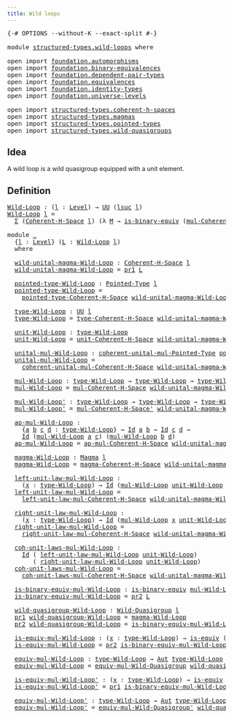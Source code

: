 ```yaml
---
title: Wild loops
---
```


<pre class="Agda"><a id="36" class="Symbol">{-#</a> <a id="40" class="Keyword">OPTIONS</a> <a id="48" class="Pragma">--without-K</a> <a id="60" class="Pragma">--exact-split</a> <a id="74" class="Symbol">#-}</a>

<a id="79" class="Keyword">module</a> <a id="86" href="structured-types.wild-loops.html" class="Module">structured-types.wild-loops</a> <a id="114" class="Keyword">where</a>

<a id="121" class="Keyword">open</a> <a id="126" class="Keyword">import</a> <a id="133" href="foundation.automorphisms.html" class="Module">foundation.automorphisms</a>
<a id="158" class="Keyword">open</a> <a id="163" class="Keyword">import</a> <a id="170" href="foundation.binary-equivalences.html" class="Module">foundation.binary-equivalences</a>
<a id="201" class="Keyword">open</a> <a id="206" class="Keyword">import</a> <a id="213" href="foundation.dependent-pair-types.html" class="Module">foundation.dependent-pair-types</a>
<a id="245" class="Keyword">open</a> <a id="250" class="Keyword">import</a> <a id="257" href="foundation.equivalences.html" class="Module">foundation.equivalences</a>
<a id="281" class="Keyword">open</a> <a id="286" class="Keyword">import</a> <a id="293" href="foundation.identity-types.html" class="Module">foundation.identity-types</a>
<a id="319" class="Keyword">open</a> <a id="324" class="Keyword">import</a> <a id="331" href="foundation.universe-levels.html" class="Module">foundation.universe-levels</a>

<a id="359" class="Keyword">open</a> <a id="364" class="Keyword">import</a> <a id="371" href="structured-types.coherent-h-spaces.html" class="Module">structured-types.coherent-h-spaces</a>
<a id="406" class="Keyword">open</a> <a id="411" class="Keyword">import</a> <a id="418" href="structured-types.magmas.html" class="Module">structured-types.magmas</a>
<a id="442" class="Keyword">open</a> <a id="447" class="Keyword">import</a> <a id="454" href="structured-types.pointed-types.html" class="Module">structured-types.pointed-types</a>
<a id="485" class="Keyword">open</a> <a id="490" class="Keyword">import</a> <a id="497" href="structured-types.wild-quasigroups.html" class="Module">structured-types.wild-quasigroups</a>
</pre>
## Idea

A wild loop is a wild quasigroup equipped with a unit element.

## Definition

<pre class="Agda"><a id="Wild-Loop"></a><a id="632" href="structured-types.wild-loops.html#632" class="Function">Wild-Loop</a> <a id="642" class="Symbol">:</a> <a id="644" class="Symbol">(</a><a id="645" href="structured-types.wild-loops.html#645" class="Bound">l</a> <a id="647" class="Symbol">:</a> <a id="649" href="Agda.Primitive.html#597" class="Postulate">Level</a><a id="654" class="Symbol">)</a> <a id="656" class="Symbol">→</a> <a id="658" href="foundation-core.universe-levels.html#235" class="Primitive">UU</a> <a id="661" class="Symbol">(</a><a id="662" href="Agda.Primitive.html#780" class="Primitive">lsuc</a> <a id="667" href="structured-types.wild-loops.html#645" class="Bound">l</a><a id="668" class="Symbol">)</a>
<a id="670" href="structured-types.wild-loops.html#632" class="Function">Wild-Loop</a> <a id="680" href="structured-types.wild-loops.html#680" class="Bound">l</a> <a id="682" class="Symbol">=</a>
  <a id="686" href="foundation-core.dependent-pair-types.html#515" class="Record">Σ</a> <a id="688" class="Symbol">(</a><a id="689" href="structured-types.coherent-h-spaces.html#1791" class="Function">Coherent-H-Space</a> <a id="706" href="structured-types.wild-loops.html#680" class="Bound">l</a><a id="707" class="Symbol">)</a> <a id="709" class="Symbol">(λ</a> <a id="712" href="structured-types.wild-loops.html#712" class="Bound">M</a> <a id="714" class="Symbol">→</a> <a id="716" href="foundation.binary-equivalences.html#961" class="Function">is-binary-equiv</a> <a id="732" class="Symbol">(</a><a id="733" href="structured-types.coherent-h-spaces.html#2447" class="Function">mul-Coherent-H-Space</a> <a id="754" href="structured-types.wild-loops.html#712" class="Bound">M</a><a id="755" class="Symbol">))</a>

<a id="759" class="Keyword">module</a> <a id="766" href="structured-types.wild-loops.html#766" class="Module">_</a>
  <a id="770" class="Symbol">{</a><a id="771" href="structured-types.wild-loops.html#771" class="Bound">l</a> <a id="773" class="Symbol">:</a> <a id="775" href="Agda.Primitive.html#597" class="Postulate">Level</a><a id="780" class="Symbol">}</a> <a id="782" class="Symbol">(</a><a id="783" href="structured-types.wild-loops.html#783" class="Bound">L</a> <a id="785" class="Symbol">:</a> <a id="787" href="structured-types.wild-loops.html#632" class="Function">Wild-Loop</a> <a id="797" href="structured-types.wild-loops.html#771" class="Bound">l</a><a id="798" class="Symbol">)</a>
  <a id="802" class="Keyword">where</a>

  <a id="811" href="structured-types.wild-loops.html#811" class="Function">wild-unital-magma-Wild-Loop</a> <a id="839" class="Symbol">:</a> <a id="841" href="structured-types.coherent-h-spaces.html#1791" class="Function">Coherent-H-Space</a> <a id="858" href="structured-types.wild-loops.html#771" class="Bound">l</a>
  <a id="862" href="structured-types.wild-loops.html#811" class="Function">wild-unital-magma-Wild-Loop</a> <a id="890" class="Symbol">=</a> <a id="892" href="foundation-core.dependent-pair-types.html#605" class="Field">pr1</a> <a id="896" href="structured-types.wild-loops.html#783" class="Bound">L</a>

  <a id="901" href="structured-types.wild-loops.html#901" class="Function">pointed-type-Wild-Loop</a> <a id="924" class="Symbol">:</a> <a id="926" href="structured-types.pointed-types.html#383" class="Function">Pointed-Type</a> <a id="939" href="structured-types.wild-loops.html#771" class="Bound">l</a>
  <a id="943" href="structured-types.wild-loops.html#901" class="Function">pointed-type-Wild-Loop</a> <a id="966" class="Symbol">=</a>
    <a id="972" href="structured-types.coherent-h-spaces.html#1972" class="Function">pointed-type-Coherent-H-Space</a> <a id="1002" href="structured-types.wild-loops.html#811" class="Function">wild-unital-magma-Wild-Loop</a>

  <a id="1033" href="structured-types.wild-loops.html#1033" class="Function">type-Wild-Loop</a> <a id="1048" class="Symbol">:</a> <a id="1050" href="foundation-core.universe-levels.html#235" class="Primitive">UU</a> <a id="1053" href="structured-types.wild-loops.html#771" class="Bound">l</a>
  <a id="1057" href="structured-types.wild-loops.html#1033" class="Function">type-Wild-Loop</a> <a id="1072" class="Symbol">=</a> <a id="1074" href="structured-types.coherent-h-spaces.html#2064" class="Function">type-Coherent-H-Space</a> <a id="1096" href="structured-types.wild-loops.html#811" class="Function">wild-unital-magma-Wild-Loop</a>

  <a id="1127" href="structured-types.wild-loops.html#1127" class="Function">unit-Wild-Loop</a> <a id="1142" class="Symbol">:</a> <a id="1144" href="structured-types.wild-loops.html#1033" class="Function">type-Wild-Loop</a>
  <a id="1161" href="structured-types.wild-loops.html#1127" class="Function">unit-Wild-Loop</a> <a id="1176" class="Symbol">=</a> <a id="1178" href="structured-types.coherent-h-spaces.html#2170" class="Function">unit-Coherent-H-Space</a> <a id="1200" href="structured-types.wild-loops.html#811" class="Function">wild-unital-magma-Wild-Loop</a>

  <a id="1231" href="structured-types.wild-loops.html#1231" class="Function">unital-mul-Wild-Loop</a> <a id="1252" class="Symbol">:</a> <a id="1254" href="structured-types.coherent-h-spaces.html#1529" class="Function">coherent-unital-mul-Pointed-Type</a> <a id="1287" href="structured-types.wild-loops.html#901" class="Function">pointed-type-Wild-Loop</a>
  <a id="1312" href="structured-types.wild-loops.html#1231" class="Function">unital-mul-Wild-Loop</a> <a id="1333" class="Symbol">=</a>
    <a id="1339" href="structured-types.coherent-h-spaces.html#2291" class="Function">coherent-unital-mul-Coherent-H-Space</a> <a id="1376" href="structured-types.wild-loops.html#811" class="Function">wild-unital-magma-Wild-Loop</a>

  <a id="1407" href="structured-types.wild-loops.html#1407" class="Function">mul-Wild-Loop</a> <a id="1421" class="Symbol">:</a> <a id="1423" href="structured-types.wild-loops.html#1033" class="Function">type-Wild-Loop</a> <a id="1438" class="Symbol">→</a> <a id="1440" href="structured-types.wild-loops.html#1033" class="Function">type-Wild-Loop</a> <a id="1455" class="Symbol">→</a> <a id="1457" href="structured-types.wild-loops.html#1033" class="Function">type-Wild-Loop</a>
  <a id="1474" href="structured-types.wild-loops.html#1407" class="Function">mul-Wild-Loop</a> <a id="1488" class="Symbol">=</a> <a id="1490" href="structured-types.coherent-h-spaces.html#2447" class="Function">mul-Coherent-H-Space</a> <a id="1511" href="structured-types.wild-loops.html#811" class="Function">wild-unital-magma-Wild-Loop</a>

  <a id="1542" href="structured-types.wild-loops.html#1542" class="Function">mul-Wild-Loop&#39;</a> <a id="1557" class="Symbol">:</a> <a id="1559" href="structured-types.wild-loops.html#1033" class="Function">type-Wild-Loop</a> <a id="1574" class="Symbol">→</a> <a id="1576" href="structured-types.wild-loops.html#1033" class="Function">type-Wild-Loop</a> <a id="1591" class="Symbol">→</a> <a id="1593" href="structured-types.wild-loops.html#1033" class="Function">type-Wild-Loop</a>
  <a id="1610" href="structured-types.wild-loops.html#1542" class="Function">mul-Wild-Loop&#39;</a> <a id="1625" class="Symbol">=</a> <a id="1627" href="structured-types.coherent-h-spaces.html#2613" class="Function">mul-Coherent-H-Space&#39;</a> <a id="1649" href="structured-types.wild-loops.html#811" class="Function">wild-unital-magma-Wild-Loop</a>

  <a id="1680" href="structured-types.wild-loops.html#1680" class="Function">ap-mul-Wild-Loop</a> <a id="1697" class="Symbol">:</a>
    <a id="1703" class="Symbol">{</a><a id="1704" href="structured-types.wild-loops.html#1704" class="Bound">a</a> <a id="1706" href="structured-types.wild-loops.html#1706" class="Bound">b</a> <a id="1708" href="structured-types.wild-loops.html#1708" class="Bound">c</a> <a id="1710" href="structured-types.wild-loops.html#1710" class="Bound">d</a> <a id="1712" class="Symbol">:</a> <a id="1714" href="structured-types.wild-loops.html#1033" class="Function">type-Wild-Loop</a><a id="1728" class="Symbol">}</a> <a id="1730" class="Symbol">→</a> <a id="1732" href="foundation-core.identity-types.html#1767" class="Datatype">Id</a> <a id="1735" href="structured-types.wild-loops.html#1704" class="Bound">a</a> <a id="1737" href="structured-types.wild-loops.html#1706" class="Bound">b</a> <a id="1739" class="Symbol">→</a> <a id="1741" href="foundation-core.identity-types.html#1767" class="Datatype">Id</a> <a id="1744" href="structured-types.wild-loops.html#1708" class="Bound">c</a> <a id="1746" href="structured-types.wild-loops.html#1710" class="Bound">d</a> <a id="1748" class="Symbol">→</a>
    <a id="1754" href="foundation-core.identity-types.html#1767" class="Datatype">Id</a> <a id="1757" class="Symbol">(</a><a id="1758" href="structured-types.wild-loops.html#1407" class="Function">mul-Wild-Loop</a> <a id="1772" href="structured-types.wild-loops.html#1704" class="Bound">a</a> <a id="1774" href="structured-types.wild-loops.html#1708" class="Bound">c</a><a id="1775" class="Symbol">)</a> <a id="1777" class="Symbol">(</a><a id="1778" href="structured-types.wild-loops.html#1407" class="Function">mul-Wild-Loop</a> <a id="1792" href="structured-types.wild-loops.html#1706" class="Bound">b</a> <a id="1794" href="structured-types.wild-loops.html#1710" class="Bound">d</a><a id="1795" class="Symbol">)</a>
  <a id="1799" href="structured-types.wild-loops.html#1680" class="Function">ap-mul-Wild-Loop</a> <a id="1816" class="Symbol">=</a> <a id="1818" href="structured-types.coherent-h-spaces.html#2769" class="Function">ap-mul-Coherent-H-Space</a> <a id="1842" href="structured-types.wild-loops.html#811" class="Function">wild-unital-magma-Wild-Loop</a>

  <a id="1873" href="structured-types.wild-loops.html#1873" class="Function">magma-Wild-Loop</a> <a id="1889" class="Symbol">:</a> <a id="1891" href="structured-types.magmas.html#810" class="Function">Magma</a> <a id="1897" href="structured-types.wild-loops.html#771" class="Bound">l</a>
  <a id="1901" href="structured-types.wild-loops.html#1873" class="Function">magma-Wild-Loop</a> <a id="1917" class="Symbol">=</a> <a id="1919" href="structured-types.coherent-h-spaces.html#2984" class="Function">magma-Coherent-H-Space</a> <a id="1942" href="structured-types.wild-loops.html#811" class="Function">wild-unital-magma-Wild-Loop</a>

  <a id="1973" href="structured-types.wild-loops.html#1973" class="Function">left-unit-law-mul-Wild-Loop</a> <a id="2001" class="Symbol">:</a>
    <a id="2007" class="Symbol">(</a><a id="2008" href="structured-types.wild-loops.html#2008" class="Bound">x</a> <a id="2010" class="Symbol">:</a> <a id="2012" href="structured-types.wild-loops.html#1033" class="Function">type-Wild-Loop</a><a id="2026" class="Symbol">)</a> <a id="2028" class="Symbol">→</a> <a id="2030" href="foundation-core.identity-types.html#1767" class="Datatype">Id</a> <a id="2033" class="Symbol">(</a><a id="2034" href="structured-types.wild-loops.html#1407" class="Function">mul-Wild-Loop</a> <a id="2048" href="structured-types.wild-loops.html#1127" class="Function">unit-Wild-Loop</a> <a id="2063" href="structured-types.wild-loops.html#2008" class="Bound">x</a><a id="2064" class="Symbol">)</a> <a id="2066" href="structured-types.wild-loops.html#2008" class="Bound">x</a>
  <a id="2070" href="structured-types.wild-loops.html#1973" class="Function">left-unit-law-mul-Wild-Loop</a> <a id="2098" class="Symbol">=</a>
    <a id="2104" href="structured-types.coherent-h-spaces.html#3325" class="Function">left-unit-law-mul-Coherent-H-Space</a> <a id="2139" href="structured-types.wild-loops.html#811" class="Function">wild-unital-magma-Wild-Loop</a>

  <a id="2170" href="structured-types.wild-loops.html#2170" class="Function">right-unit-law-mul-Wild-Loop</a> <a id="2199" class="Symbol">:</a>
    <a id="2205" class="Symbol">(</a><a id="2206" href="structured-types.wild-loops.html#2206" class="Bound">x</a> <a id="2208" class="Symbol">:</a> <a id="2210" href="structured-types.wild-loops.html#1033" class="Function">type-Wild-Loop</a><a id="2224" class="Symbol">)</a> <a id="2226" class="Symbol">→</a> <a id="2228" href="foundation-core.identity-types.html#1767" class="Datatype">Id</a> <a id="2231" class="Symbol">(</a><a id="2232" href="structured-types.wild-loops.html#1407" class="Function">mul-Wild-Loop</a> <a id="2246" href="structured-types.wild-loops.html#2206" class="Bound">x</a> <a id="2248" href="structured-types.wild-loops.html#1127" class="Function">unit-Wild-Loop</a><a id="2262" class="Symbol">)</a> <a id="2264" href="structured-types.wild-loops.html#2206" class="Bound">x</a>
  <a id="2268" href="structured-types.wild-loops.html#2170" class="Function">right-unit-law-mul-Wild-Loop</a> <a id="2297" class="Symbol">=</a>
    <a id="2303" href="structured-types.coherent-h-spaces.html#3542" class="Function">right-unit-law-mul-Coherent-H-Space</a> <a id="2339" href="structured-types.wild-loops.html#811" class="Function">wild-unital-magma-Wild-Loop</a>

  <a id="2370" href="structured-types.wild-loops.html#2370" class="Function">coh-unit-laws-mul-Wild-Loop</a> <a id="2398" class="Symbol">:</a>
    <a id="2404" href="foundation-core.identity-types.html#1767" class="Datatype">Id</a> <a id="2407" class="Symbol">(</a> <a id="2409" href="structured-types.wild-loops.html#1973" class="Function">left-unit-law-mul-Wild-Loop</a> <a id="2437" href="structured-types.wild-loops.html#1127" class="Function">unit-Wild-Loop</a><a id="2451" class="Symbol">)</a>
       <a id="2460" class="Symbol">(</a> <a id="2462" href="structured-types.wild-loops.html#2170" class="Function">right-unit-law-mul-Wild-Loop</a> <a id="2491" href="structured-types.wild-loops.html#1127" class="Function">unit-Wild-Loop</a><a id="2505" class="Symbol">)</a>
  <a id="2509" href="structured-types.wild-loops.html#2370" class="Function">coh-unit-laws-mul-Wild-Loop</a> <a id="2537" class="Symbol">=</a>
    <a id="2543" href="structured-types.coherent-h-spaces.html#3767" class="Function">coh-unit-laws-mul-Coherent-H-Space</a> <a id="2578" href="structured-types.wild-loops.html#811" class="Function">wild-unital-magma-Wild-Loop</a>

  <a id="2609" href="structured-types.wild-loops.html#2609" class="Function">is-binary-equiv-mul-Wild-Loop</a> <a id="2639" class="Symbol">:</a> <a id="2641" href="foundation.binary-equivalences.html#961" class="Function">is-binary-equiv</a> <a id="2657" href="structured-types.wild-loops.html#1407" class="Function">mul-Wild-Loop</a>
  <a id="2673" href="structured-types.wild-loops.html#2609" class="Function">is-binary-equiv-mul-Wild-Loop</a> <a id="2703" class="Symbol">=</a> <a id="2705" href="foundation-core.dependent-pair-types.html#617" class="Field">pr2</a> <a id="2709" href="structured-types.wild-loops.html#783" class="Bound">L</a>

  <a id="2714" href="structured-types.wild-loops.html#2714" class="Function">wild-quasigroup-Wild-Loop</a> <a id="2740" class="Symbol">:</a> <a id="2742" href="structured-types.wild-quasigroups.html#491" class="Function">Wild-Quasigroup</a> <a id="2758" href="structured-types.wild-loops.html#771" class="Bound">l</a>
  <a id="2762" href="foundation-core.dependent-pair-types.html#605" class="Field">pr1</a> <a id="2766" href="structured-types.wild-loops.html#2714" class="Function">wild-quasigroup-Wild-Loop</a> <a id="2792" class="Symbol">=</a> <a id="2794" href="structured-types.wild-loops.html#1873" class="Function">magma-Wild-Loop</a>
  <a id="2812" href="foundation-core.dependent-pair-types.html#617" class="Field">pr2</a> <a id="2816" href="structured-types.wild-loops.html#2714" class="Function">wild-quasigroup-Wild-Loop</a> <a id="2842" class="Symbol">=</a> <a id="2844" href="structured-types.wild-loops.html#2609" class="Function">is-binary-equiv-mul-Wild-Loop</a>

  <a id="2877" href="structured-types.wild-loops.html#2877" class="Function">is-equiv-mul-Wild-Loop</a> <a id="2900" class="Symbol">:</a> <a id="2902" class="Symbol">(</a><a id="2903" href="structured-types.wild-loops.html#2903" class="Bound">x</a> <a id="2905" class="Symbol">:</a> <a id="2907" href="structured-types.wild-loops.html#1033" class="Function">type-Wild-Loop</a><a id="2921" class="Symbol">)</a> <a id="2923" class="Symbol">→</a> <a id="2925" href="foundation-core.equivalences.html#1556" class="Function">is-equiv</a> <a id="2934" class="Symbol">(</a><a id="2935" href="structured-types.wild-loops.html#1407" class="Function">mul-Wild-Loop</a> <a id="2949" href="structured-types.wild-loops.html#2903" class="Bound">x</a><a id="2950" class="Symbol">)</a>
  <a id="2954" href="structured-types.wild-loops.html#2877" class="Function">is-equiv-mul-Wild-Loop</a> <a id="2977" class="Symbol">=</a> <a id="2979" href="foundation-core.dependent-pair-types.html#617" class="Field">pr2</a> <a id="2983" href="structured-types.wild-loops.html#2609" class="Function">is-binary-equiv-mul-Wild-Loop</a>

  <a id="3016" href="structured-types.wild-loops.html#3016" class="Function">equiv-mul-Wild-Loop</a> <a id="3036" class="Symbol">:</a> <a id="3038" href="structured-types.wild-loops.html#1033" class="Function">type-Wild-Loop</a> <a id="3053" class="Symbol">→</a> <a id="3055" href="foundation.automorphisms.html#1297" class="Function">Aut</a> <a id="3059" href="structured-types.wild-loops.html#1033" class="Function">type-Wild-Loop</a>
  <a id="3076" href="structured-types.wild-loops.html#3016" class="Function">equiv-mul-Wild-Loop</a> <a id="3096" class="Symbol">=</a> <a id="3098" href="structured-types.wild-quasigroups.html#1384" class="Function">equiv-mul-Wild-Quasigroup</a> <a id="3124" href="structured-types.wild-loops.html#2714" class="Function">wild-quasigroup-Wild-Loop</a>

  <a id="3153" href="structured-types.wild-loops.html#3153" class="Function">is-equiv-mul-Wild-Loop&#39;</a> <a id="3177" class="Symbol">:</a> <a id="3179" class="Symbol">(</a><a id="3180" href="structured-types.wild-loops.html#3180" class="Bound">x</a> <a id="3182" class="Symbol">:</a> <a id="3184" href="structured-types.wild-loops.html#1033" class="Function">type-Wild-Loop</a><a id="3198" class="Symbol">)</a> <a id="3200" class="Symbol">→</a> <a id="3202" href="foundation-core.equivalences.html#1556" class="Function">is-equiv</a> <a id="3211" class="Symbol">(</a><a id="3212" href="structured-types.wild-loops.html#1542" class="Function">mul-Wild-Loop&#39;</a> <a id="3227" href="structured-types.wild-loops.html#3180" class="Bound">x</a><a id="3228" class="Symbol">)</a>
  <a id="3232" href="structured-types.wild-loops.html#3153" class="Function">is-equiv-mul-Wild-Loop&#39;</a> <a id="3256" class="Symbol">=</a> <a id="3258" href="foundation-core.dependent-pair-types.html#605" class="Field">pr1</a> <a id="3262" href="structured-types.wild-loops.html#2609" class="Function">is-binary-equiv-mul-Wild-Loop</a>

  <a id="3295" href="structured-types.wild-loops.html#3295" class="Function">equiv-mul-Wild-Loop&#39;</a> <a id="3316" class="Symbol">:</a> <a id="3318" href="structured-types.wild-loops.html#1033" class="Function">type-Wild-Loop</a> <a id="3333" class="Symbol">→</a> <a id="3335" href="foundation.automorphisms.html#1297" class="Function">Aut</a> <a id="3339" href="structured-types.wild-loops.html#1033" class="Function">type-Wild-Loop</a>
  <a id="3356" href="structured-types.wild-loops.html#3295" class="Function">equiv-mul-Wild-Loop&#39;</a> <a id="3377" class="Symbol">=</a> <a id="3379" href="structured-types.wild-quasigroups.html#1768" class="Function">equiv-mul-Wild-Quasigroup&#39;</a> <a id="3406" href="structured-types.wild-loops.html#2714" class="Function">wild-quasigroup-Wild-Loop</a>
</pre>